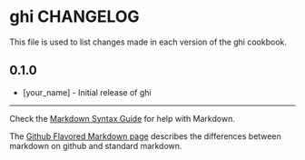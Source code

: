 ghi CHANGELOG
=============

This file is used to list changes made in each version of the ghi cookbook.

0.1.0
-----
- [your_name] - Initial release of ghi

- - -
Check the [Markdown Syntax Guide](http://daringfireball.net/projects/markdown/syntax) for help with Markdown.

The [Github Flavored Markdown page](http://github.github.com/github-flavored-markdown/) describes the differences between markdown on github and standard markdown.

